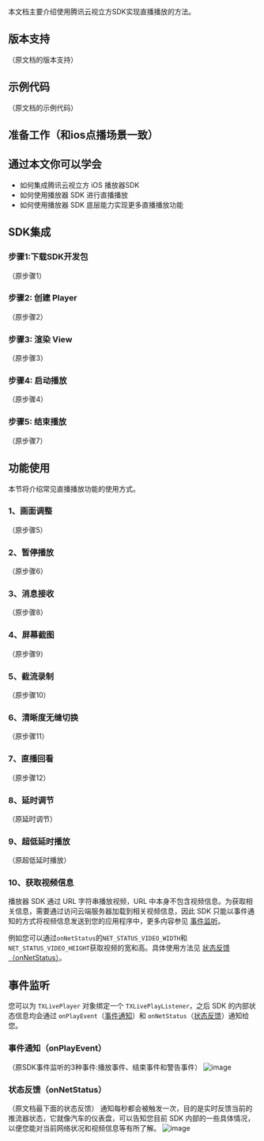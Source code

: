 本文档主要介绍使用腾讯云视立方SDK实现直播播放的方法。

## 版本支持
（原文档的版本支持）

## 示例代码
（原文档的示例代码）

## 准备工作（和ios点播场景一致）


## 通过本文你可以学会
* 如何集成腾讯云视立方 iOS 播放器SDK
* 如何使用播放器 SDK 进行直播播放
* 如何使用播放器 SDK 底层能力实现更多直播播放功能



## SDK集成
### 步骤1:下载SDK开发包
（原步骤1）

### 步骤2: 创建 Player
（原步骤2）

### 步骤3: 渲染 View
（原步骤3）

### 步骤4: 启动播放
（原步骤4）

###  步骤5: 结束播放
（原步骤7）

## 功能使用
本节将介绍常见直播播放功能的使用方式。


### 1、画面调整
（原步骤5）

### 2、暂停播放
（原步骤6）

### 3、消息接收
（原步骤8）

### 4、屏幕截图
（原步骤9）

### 5、截流录制
（原步骤10）

### 6、清晰度无缝切换
（原步骤11）

### 7、直播回看
（原步骤12）

### 8、延时调节
（原延时调节）

### 9、超低延时播放
（原超低延时播放）

### 10、获取视频信息
播放器 SDK 通过 URL 字符串播放视频，URL 中本身不包含视频信息。为获取相关信息，需要通过访问云端服务器加载到相关视频信息，因此 SDK 只能以事件通知的方式将视频信息发送到您的应用程序中，更多内容参见 [事件监听](下面的事件监听)。

例如您可以通过`onNetStatus`的`NET_STATUS_VIDEO_WIDTH`和`NET_STATUS_VIDEO_HEIGHT`获取视频的宽和高。具体使用方法见 [状态反馈（onNetStatus）](下面事件监听里面的状态反馈)。

## 事件监听
您可以为 `TXLivePlayer` 对象绑定一个 `TXLivePlayListener`，之后 SDK 的内部状态信息均会通过 `onPlayEvent`（[事件通知](下面事件通知标题)）和 `onNetStatus`（[状态反馈](下面事件通知标题)）通知给您。

### 事件通知（onPlayEvent）
（原SDK事件监听的3种事件:播放事件、结束事件和警告事件）
![image](https://user-images.githubusercontent.com/88317062/149939151-ac8bf658-22cd-4601-bf93-326a7357acb3.png)




### 状态反馈（onNetStatus）
（原文档最下面的状态反馈）
通知每秒都会被触发一次，目的是实时反馈当前的推流器状态，它就像汽车的仪表盘，可以告知您目前 SDK 内部的一些具体情况，以便您能对当前网络状况和视频信息等有所了解。
![image](https://user-images.githubusercontent.com/88317062/149939213-5eb941e5-4652-40dc-80d7-04d6a6c8930b.png)






